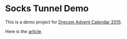 # Socks Tunnel Demo

This is a demo project for [Drecom Advent Calendar 2015](http://www.adventar.org/calendars/1044).

Here is the [article](http://cctiger36.github.io/blog/2015/12/23/self-made-socks-tunnel/).
